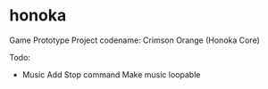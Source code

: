 # honoka
Game Prototype Project codename: Crimson Orange (Honoka Core)

Todo:
- Music
  Add Stop command
  Make music loopable